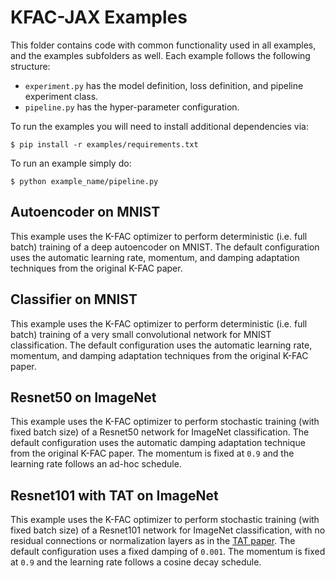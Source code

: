 # KFAC-JAX Examples

This folder contains code with common functionality used in all examples, and 
the examples subfolders as well.
Each example follows the following structure:
* `experiment.py` has the model definition, loss definition, and pipeline 
experiment class.
* `pipeline.py` has the hyper-parameter configuration.


To run the examples you will need to install additional dependencies via:

```shell
$ pip install -r examples/requirements.txt
```

To run an example simply do:

```shell
$ python example_name/pipeline.py
```

## Autoencoder on MNIST

This example uses the K-FAC optimizer to perform deterministic (i.e. full batch) 
training of a deep autoencoder on MNIST.
The default configuration uses the automatic learning rate, momentum, and 
damping adaptation techniques from the original K-FAC paper.

## Classifier on MNIST

This example uses the K-FAC optimizer to perform deterministic (i.e. full batch) 
training of a very small convolutional network for MNIST classification.
The default configuration uses the automatic learning rate, momentum, and 
damping adaptation techniques from the original K-FAC paper.

## Resnet50 on ImageNet

This example uses the K-FAC optimizer to perform stochastic training (with 
fixed batch size) of a Resnet50 network for ImageNet classification. 
The default configuration uses the automatic damping adaptation technique from 
the original K-FAC paper.
The momentum is fixed at `0.9` and the learning rate follows an ad-hoc schedule.


## Resnet101 with TAT on ImageNet

This example uses the K-FAC optimizer to perform stochastic training (with 
fixed batch size) of a Resnet101 network for ImageNet classification, 
with no residual connections or normalization layers as in the
[TAT paper].
The default configuration uses a fixed damping of `0.001`.
The momentum is fixed at `0.9` and the learning rate follows a cosine decay 
schedule.

[TAT paper]: https://arxiv.org/abs/2203.08120
